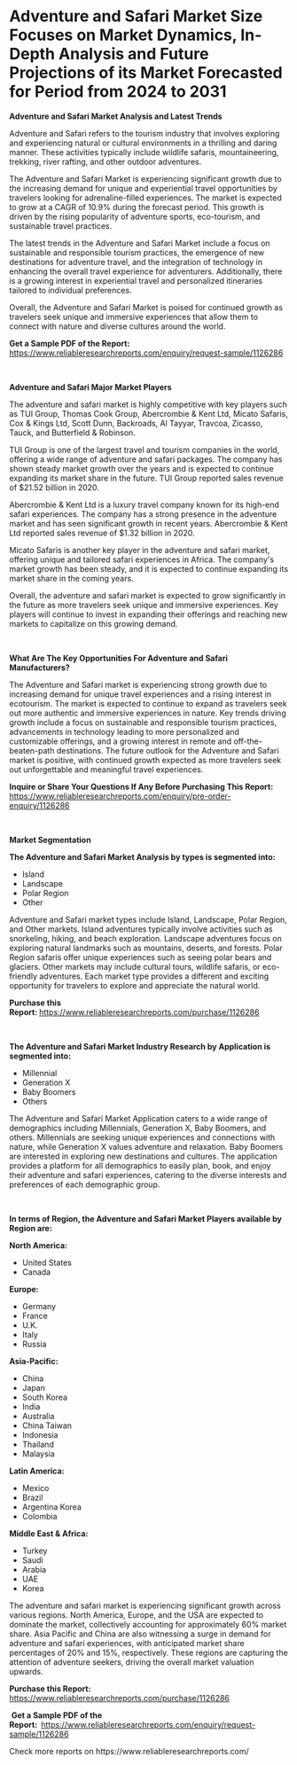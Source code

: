 <p><h1>Adventure and Safari Market Size Focuses on Market Dynamics, In-Depth Analysis and Future Projections of its Market Forecasted for Period from 2024 to 2031</h1></p><p><strong>Adventure and Safari Market Analysis and Latest Trends</strong></p>
<p><p>Adventure and Safari refers to the tourism industry that involves exploring and experiencing natural or cultural environments in a thrilling and daring manner. These activities typically include wildlife safaris, mountaineering, trekking, river rafting, and other outdoor adventures.</p><p>The Adventure and Safari Market is experiencing significant growth due to the increasing demand for unique and experiential travel opportunities by travelers looking for adrenaline-filled experiences. The market is expected to grow at a CAGR of 10.9% during the forecast period. This growth is driven by the rising popularity of adventure sports, eco-tourism, and sustainable travel practices.</p><p>The latest trends in the Adventure and Safari Market include a focus on sustainable and responsible tourism practices, the emergence of new destinations for adventure travel, and the integration of technology in enhancing the overall travel experience for adventurers. Additionally, there is a growing interest in experiential travel and personalized itineraries tailored to individual preferences.</p><p>Overall, the Adventure and Safari Market is poised for continued growth as travelers seek unique and immersive experiences that allow them to connect with nature and diverse cultures around the world.</p></p>
<p><strong>Get a Sample PDF of the Report:&nbsp;</strong> <a href="https://www.reliableresearchreports.com/enquiry/request-sample/1126286">https://www.reliableresearchreports.com/enquiry/request-sample/1126286</a></p>
<p>&nbsp;</p>
<p><strong>Adventure and Safari Major Market Players</strong></p>
<p><p>The adventure and safari market is highly competitive with key players such as TUI Group, Thomas Cook Group, Abercrombie & Kent Ltd, Micato Safaris, Cox & Kings Ltd, Scott Dunn, Backroads, Al Tayyar, Travcoa, Zicasso, Tauck, and Butterfield & Robinson.</p><p>TUI Group is one of the largest travel and tourism companies in the world, offering a wide range of adventure and safari packages. The company has shown steady market growth over the years and is expected to continue expanding its market share in the future. TUI Group reported sales revenue of $21.52 billion in 2020.</p><p>Abercrombie & Kent Ltd is a luxury travel company known for its high-end safari experiences. The company has a strong presence in the adventure market and has seen significant growth in recent years. Abercrombie & Kent Ltd reported sales revenue of $1.32 billion in 2020.</p><p>Micato Safaris is another key player in the adventure and safari market, offering unique and tailored safari experiences in Africa. The company's market growth has been steady, and it is expected to continue expanding its market share in the coming years.</p><p>Overall, the adventure and safari market is expected to grow significantly in the future as more travelers seek unique and immersive experiences. Key players will continue to invest in expanding their offerings and reaching new markets to capitalize on this growing demand.</p></p>
<p>&nbsp;</p>
<p><strong>What Are The Key Opportunities For Adventure and Safari Manufacturers?</strong></p>
<p><p>The Adventure and Safari market is experiencing strong growth due to increasing demand for unique travel experiences and a rising interest in ecotourism. The market is expected to continue to expand as travelers seek out more authentic and immersive experiences in nature. Key trends driving growth include a focus on sustainable and responsible tourism practices, advancements in technology leading to more personalized and customizable offerings, and a growing interest in remote and off-the-beaten-path destinations. The future outlook for the Adventure and Safari market is positive, with continued growth expected as more travelers seek out unforgettable and meaningful travel experiences.</p></p>
<p><strong>Inquire or Share Your Questions If Any Before Purchasing This Report:</strong> <a href="https://www.reliableresearchreports.com/enquiry/pre-order-enquiry/1126286">https://www.reliableresearchreports.com/enquiry/pre-order-enquiry/1126286</a></p>
<p>&nbsp;</p>
<p><strong>Market Segmentation</strong></p>
<p><strong>The Adventure and Safari Market Analysis by types is segmented into:</strong></p>
<p><ul><li>Island</li><li>Landscape</li><li>Polar Region</li><li>Other</li></ul></p>
<p><p>Adventure and Safari market types include Island, Landscape, Polar Region, and Other markets. Island adventures typically involve activities such as snorkeling, hiking, and beach exploration. Landscape adventures focus on exploring natural landmarks such as mountains, deserts, and forests. Polar Region safaris offer unique experiences such as seeing polar bears and glaciers. Other markets may include cultural tours, wildlife safaris, or eco-friendly adventures. Each market type provides a different and exciting opportunity for travelers to explore and appreciate the natural world.</p></p>
<p><strong>Purchase this Report:&nbsp;</strong><a href="https://www.reliableresearchreports.com/purchase/1126286">https://www.reliableresearchreports.com/purchase/1126286</a></p>
<p>&nbsp;</p>
<p><strong>The Adventure and Safari Market Industry Research by Application is segmented into:</strong></p>
<p><ul><li>Millennial</li><li>Generation X</li><li>Baby Boomers</li><li>Others</li></ul></p>
<p><p>The Adventure and Safari Market Application caters to a wide range of demographics including Millennials, Generation X, Baby Boomers, and others. Millennials are seeking unique experiences and connections with nature, while Generation X values adventure and relaxation. Baby Boomers are interested in exploring new destinations and cultures. The application provides a platform for all demographics to easily plan, book, and enjoy their adventure and safari experiences, catering to the diverse interests and preferences of each demographic group.</p></p>
<p>&nbsp;</p>
<p><strong>In terms of Region, the Adventure and Safari Market Players available by Region are:</strong></p>
<p>
    <p> <strong> North America: </strong>
        <ul>
            <li>United States</li>
            <li>Canada</li>
        </ul>
        </p> 
    <p> <strong> Europe: </strong>
        <ul>
            <li>Germany</li>
            <li>France</li>
            <li>U.K.</li>
            <li>Italy</li>
            <li>Russia</li>
        </ul>
        </p> 
    <p> <strong> Asia-Pacific: </strong>
        <ul>
            <li>China</li>
            <li>Japan</li>
            <li>South Korea</li>
            <li>India</li>
            <li>Australia</li>
            <li>China Taiwan</li>
            <li>Indonesia</li>
            <li>Thailand</li>
            <li>Malaysia</li>
        </ul>
        </p> 
    <p> <strong> Latin America: </strong>
        <ul>
            <li>Mexico</li>
            <li>Brazil</li>
            <li>Argentina Korea</li>
            <li>Colombia</li>
        </ul>
        </p> 
    <p> <strong> Middle East & Africa: </strong>
        <ul>
            <li>Turkey</li>
            <li>Saudi</li>
            <li>Arabia</li>
            <li>UAE</li>
            <li>Korea</li>
        </ul>
    </p>
    </p>
<p><p>The adventure and safari market is experiencing significant growth across various regions. North America, Europe, and the USA are expected to dominate the market, collectively accounting for approximately 60% market share. Asia Pacific and China are also witnessing a surge in demand for adventure and safari experiences, with anticipated market share percentages of 20% and 15%, respectively. These regions are capturing the attention of adventure seekers, driving the overall market valuation upwards.</p></p>
<p><strong>Purchase this Report: </strong><a href="https://www.reliableresearchreports.com/purchase/1126286">https://www.reliableresearchreports.com/purchase/1126286</a></p>
<p>&nbsp;<strong>Get a Sample PDF of the Report:&nbsp;&nbsp;</strong><a href="https://www.reliableresearchreports.com/enquiry/request-sample/1126286">https://www.reliableresearchreports.com/enquiry/request-sample/1126286</a></p>
<p><strong></strong></p>
<p>Check more reports on https://www.reliableresearchreports.com/</p>